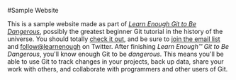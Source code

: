 #Sample Website

This is a sample website made as part of [*Learn Enough Git to Be Dangerous*](http://learnenough.com/git-tutorial), possibly the greatest beginner Git tutorial in the history of the universe. You should totally [ check it out](http://learnenough.come/git-tutorial), and be sure to [join the email list](http://learnenough.com/#email_list) and [follow@learnenough](http://twitter.com/learnenough) on Twitter.
After finishing *Learn Enough™ Git to Be Dangerous*, you'll know enough Git
to be *dangerous*. This means you'll be able to use Git to track changes in
your projects, back up data, share your work with others, and collaborate
with programmers and other users of Git.
